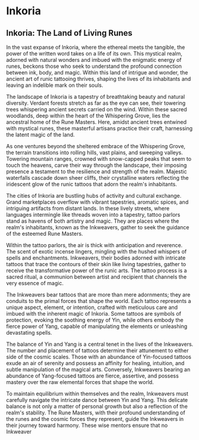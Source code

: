 # Inkoria

## Inkoria: The Land of Living Runes

In the vast expanse of Inkoria, where the ethereal meets the tangible, the power of the written word takes on a life of its own. This mystical realm, adorned with natural wonders and imbued with the enigmatic energy of runes, beckons those who seek to understand the profound connection between ink, body, and magic. Within this land of intrigue and wonder, the ancient art of runic tattooing thrives, shaping the lives of its inhabitants and leaving an indelible mark on their souls.

The landscape of Inkoria is a tapestry of breathtaking beauty and natural diversity. Verdant forests stretch as far as the eye can see, their towering trees whispering ancient secrets carried on the wind. Within these sacred woodlands, deep within the heart of the Whispering Grove, lies the ancestral home of the Rune Masters. Here, amidst ancient trees entwined with mystical runes, these masterful artisans practice their craft, harnessing the latent magic of the land.

As one ventures beyond the sheltered embrace of the Whispering Grove, the terrain transitions into rolling hills, vast plains, and sweeping valleys. Towering mountain ranges, crowned with snow-capped peaks that seem to touch the heavens, carve their way through the landscape, their imposing presence a testament to the resilience and strength of the realm. Majestic waterfalls cascade down sheer cliffs, their crystalline waters reflecting the iridescent glow of the runic tattoos that adorn the realm's inhabitants.

The cities of Inkoria are bustling hubs of activity and cultural exchange. Grand marketplaces overflow with vibrant tapestries, aromatic spices, and intriguing artifacts from distant lands. In these lively streets, where languages intermingle like threads woven into a tapestry, tattoo parlors stand as havens of both artistry and magic. They are places where the realm's inhabitants, known as the Inkweavers, gather to seek the guidance of the esteemed Rune Masters.

Within the tattoo parlors, the air is thick with anticipation and reverence. The scent of exotic incense lingers, mingling with the hushed whispers of spells and enchantments. Inkweavers, their bodies adorned with intricate tattoos that trace the contours of their skin like living tapestries, gather to receive the transformative power of the runic arts. The tattoo process is a sacred ritual, a communion between artist and recipient that channels the very essence of magic.

The Inkweavers bear tattoos that are more than mere adornments; they are conduits to the primal forces that shape the world. Each tattoo represents a unique aspect, element, or intention, crafted with meticulous care and imbued with the inherent magic of Inkoria. Some tattoos are symbols of protection, evoking the soothing energy of Yin, while others embody the fierce power of Yang, capable of manipulating the elements or unleashing devastating spells.

The balance of Yin and Yang is a central tenet in the lives of the Inkweavers. The number and placement of tattoos determine their attunement to either side of the cosmic scales. Those with an abundance of Yin-focused tattoos exude an air of serenity and possess an affinity for healing, intuition, and subtle manipulation of the magical arts. Conversely, Inkweavers bearing an abundance of Yang-focused tattoos are fierce, assertive, and possess mastery over the raw elemental forces that shape the world.

To maintain equilibrium within themselves and the realm, Inkweavers must carefully navigate the intricate dance between Yin and Yang. This delicate balance is not only a matter of personal growth but also a reflection of the realm's stability. The Rune Masters, with their profound understanding of the runes and the cosmic forces they represent, guide the Inkweavers in their journey toward harmony. These wise mentors ensure that no Inkweaver

## 